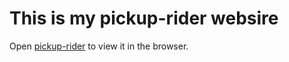 # This is my pickup-rider websire





Open [pickup-rider](https://picup-rider.web.app/) to view it in the browser.




